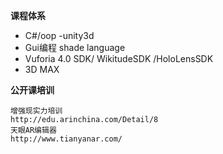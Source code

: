 **课程体系**
- C#/oop
-unity3d
- Gui编程 shade language
- Vuforia 4.0 SDK/ WikitudeSDK /HoloLensSDK
- 3D MAX

**公开课培训**

```
增强现实力培训
http://edu.arinchina.com/Detail/8
天眼AR编辑器
http://www.tianyanar.com/
```

